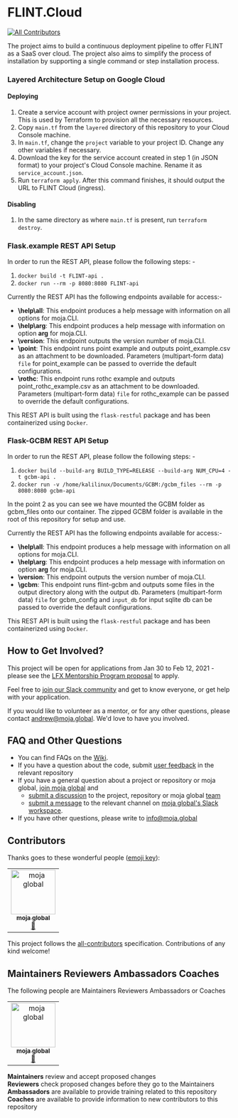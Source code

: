 # FLINT.Cloud
[![All Contributors](https://img.shields.io/badge/all_contributors-1-orange.svg?style=flat-square)](#contributors)

The project aims to build a continuous deployment pipeline to offer FLINT as a SaaS over cloud. The project also aims to simplify the process of installation by supporting a single command or step installation process.

### Layered Architecture Setup on Google Cloud

#### Deploying

1. Create a service account with project owner permissions in your project. This is used by Terraform to provision all the necessary resources.
2. Copy `main.tf` from the `layered` directory of this repository to your Cloud Console machine.
3. In `main.tf`, change the `project` variable to your project ID. Change any other variables if necessary. 
4. Download the key for the service account created in step 1 (in JSON format) to your project's Cloud Console machine. Rename it as `service_account.json`.
5. Run `terraform apply`. After this command finishes, it should output the URL to FLINT Cloud (ingress).

#### Disabling

1. In the same directory as where `main.tf` is present, run `terraform destroy`.   

### Flask.example REST API Setup  

In order to run the REST API, please follow the following steps: - 

1. `docker build -t FLINT-api .`
2. `docker run --rm -p 8080:8080 FLINT-api`

Currently the REST API has the following endpoints available for access:-

- **\help\all**: This endpoint produces a help message with information on all options for moja.CLI.
- **\help\arg**: This endpoint produces a help message with information on option **arg** for moja.CLI.
- **\version**: This endpoint outputs the version number of moja.CLI.
- **\point**: This endpoint runs point example and outputs point_example.csv as an attachment to be downloaded. Parameters (multipart-form data) `file` for point_example can be passed to override the default configurations.
- **\rothc**: This endpoint runs rothc example and outputs point_rothc_example.csv as an attachment to be downloaded. Parameters (multipart-form data) `file` for rothc_example can be passed to override the default configurations.


This REST API is built using the `flask-restful` package and has been containerized using `Docker`.  

### Flask-GCBM REST API Setup  

In order to run the REST API, please follow the following steps: - 

1. `docker build --build-arg BUILD_TYPE=RELEASE --build-arg NUM_CPU=4 -t gcbm-api .`
2. `docker run -v /home/kalilinux/Documents/GCBM:/gcbm_files --rm -p 8080:8080 gcbm-api`
  

In the point 2 as you can see we have mounted the GCBM folder as gcbm_files onto our container. The zipped GCBM folder is available in the root of this repository for setup and use.  

Currently the REST API has the following endpoints available for access:-

- **\help\all**: This endpoint produces a help message with information on all options for moja.CLI.
- **\help\arg**: This endpoint produces a help message with information on option **arg** for moja.CLI.
- **\version**: This endpoint outputs the version number of moja.CLI.
- **\gcbm**: This endpoint runs flint-gcbm and outputs some files in the output directory along with the output db. Parameters (multipart-form data) `file` for gcbm_config and `input_db` for input sqlite db can be passed to override the default configurations.

This REST API is built using the `flask-restful` package and has been containerized using `Docker`.

## How to Get Involved?  

This project will be open for applications from Jan 30 to Feb 12, 2021 - please see the [LFX Mentorship Program proposal](https://mentorship.lfx.linuxfoundation.org/project/d70e1f9e-abde-403f-8389-52a122301500) to apply.

Feel free to [join our Slack community](https://join.slack.com/t/mojaglobal/shared_invite/zt-lf2290hy-CGqpUvHFfGsqoIZnO8MXKQ) and get to know everyone, or get help with your application.

If you would like to volunteer as a mentor, or for any other questions, please contact andrew@moja.global. We'd love to have you involved.

  
## FAQ and Other Questions  

* You can find FAQs on the [Wiki](https://github.com/moja.global/.github/wiki).  
* If you have a question about the code, submit [user feedback](https://github.com/moja-global/About-moja-global/blob/master/Contributing/How-to-Provide-User-Feedback.md) in the relevant repository  
* If you have a general question about a project or repository or moja global, [join moja global](https://github.com/moja-global/About-moja-global/blob/master/Contributing/How-to-Join-moja-global.md) and 
    * [submit a discussion](https://help.github.com/en/articles/about-team-discussions) to the project, repository or moja global [team](https://github.com/orgs/moja-global/teams)
    * [submit a message](https://get.slack.help/hc/en-us/categories/200111606#send-messages) to the relevant channel on [moja global's Slack workspace](mojaglobal.slack.com). 
* If you have other questions, please write to info@moja.global   
  

## Contributors

Thanks goes to these wonderful people ([emoji key](https://allcontributors.org/docs/en/emoji-key)):

<!-- ALL-CONTRIBUTORS-LIST:START - Do not remove or modify this section -->
<!-- prettier-ignore -->
<table><tr><td align="center"><a href="http://moja.global"><img src="https://avatars1.githubusercontent.com/u/19564969?v=4" width="100px;" alt="moja global"/><br /><sub><b>moja global</b></sub></a><br /><a href="#projectManagement-moja-global" title="Project Management">📆</a></td></tr></table>

<!-- ALL-CONTRIBUTORS-LIST:END -->

This project follows the [all-contributors](https://github.com/all-contributors/all-contributors) specification. Contributions of any kind welcome!


## Maintainers Reviewers Ambassadors Coaches

The following people are Maintainers Reviewers Ambassadors or Coaches  
<table><tr><td align="center"><a href="http://moja.global"><img src="https://avatars1.githubusercontent.com/u/19564969?v=4" width="100px;" alt="moja global"/><br /><sub><b>moja global</b></sub></a><br /><a href="#projectManagement-moja-global" title="Project Management">📆</a></td></tr></table>


**Maintainers** review and accept proposed changes  
**Reviewers** check proposed changes before they go to the Maintainers  
**Ambassadors** are available to provide training related to this repository  
**Coaches** are available to provide information to new contributors to this repository  
